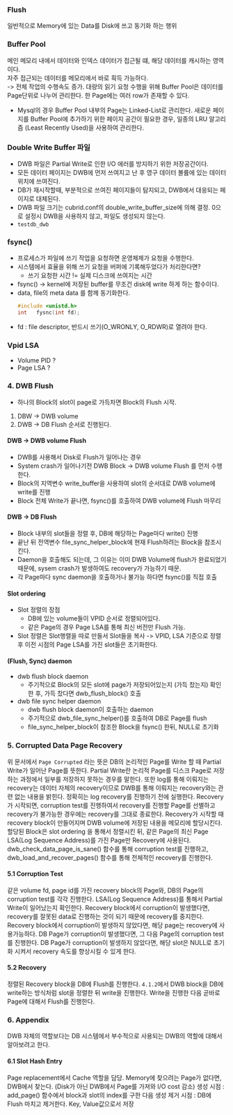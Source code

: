 ### Flush
일반적으로 Memory에 있는 Data를 Disk에 쓰고 동기화 하는 행위

### Buffer Pool
메인 메모리 내에서 데이터와 인덱스 데이터가 접근될 떄, 해당 데이터를 캐시하는 영역이다.   
자주 접근되는 데이터를 메모리에서 바로 흭득 가능하다.   
-> 전체 작업의 수행속도 증가.
대량의 읽기 요청 수행을 위해 Buffer Pool은 데이터를 Page단위로 나누어 관리한다.
한 Page에는 여러 row가 존재할 수 있다.
- Mysql의 경우
Buffer Pool 내부의 Page는 Linked-List로 관리한다.
새로운 페이지를 Buffer Pool에 추가하기 위한 페이지 공간이 필요한 경우, 일종의 LRU 알고리즘 (Least Recently Used)을 사용하여 관리한다.

### Double Write Buffer 파일
- DWB 파일은 Partial Write로 인한 I/O 에러를 방지하기 위한 저장공간이다.
- 모든 데이터 페이지는 DWB에 먼저 쓰여지고 난 후 영구 데이터 볼륨에 있는 데이터 위치에 쓰여진다.
- DB가 재시작할때, 부분적으로 쓰여진 페이지들이 탐지되고, DWB에서 대응되는 페이지로 대체된다.
- DWB 파일 크기는 cubrid.conf의 double_write_buffer_size에 의해 결정. 0으로 설정시 DWB을 사용하지 않고, 파일도 생성되지 않는다.
- `testdb_dwb`

### fsync()
- 프로세스가 파일에 쓰기 작업을 요청하면 운영체제가 요청을 수행한다.
- 시스템에서 효율을 위해 쓰기 요청을 버퍼에 기록해두었다가 처리한다면?
  - 쓰기 요청한 시간 != 실제 디스크에 쓰여지는 시간
- fsync() -> kernel에 저장된 buffer를 무조건 disk에 write 하게 하는 함수이다.
- data, file의 meta data 를 함께 동기화한다.
  ```c
  #include <unistd.h>
  int	fysnc(int fd);
  ```
- fd : file descriptor, 반드시 쓰기(O_WRONLY, O_RDWR)로 열려야 한다.

### Vpid LSA
  - Volume PID ?
  - Page LSA ?


### 4. DWB Flush
- 하나의 Block의 slot이 page로 가득차면 Block의 Flush 시작.
1. DBW -> DWB volume
2. DWB -> DB Flush 순서로 진행된다.

#### DWB -> DWB volume Flush
- DWB를 사용해서 Disk로 Flush가 일어나는 경우
- System crash가 일어나기전 DWB Block -> DWB volume Flush 를 먼저 수행한다.
- Block의 지역변수 write_buffer을 사용하여 slot의 순서대로 DWB volume에 write를 진행
- Block 전체 Write가 끝나면, fsync()를 호출하여 DWB volume에 Flush 마무리

#### DWB -> DB Flush
- Block 내부의 slot들을 정렬 후, DB에 해당하는 Page마다 write() 진행
- 끝난 뒤 전역변수 file_sync_helper_block에 현재 Flush하려는 Block을 참조시킨다.
- Daemon을 호출해도 되는데, 그 이유는 이미 DWB Volume에 flush가 완료되었기 때문에, sysem crash가 발생하여도 recovery가 가능하기 때문.
- 각 Page마다 sync daemon을 호출하거나 불가능 하다면 fsync()를 직접 호출

#### Slot ordering
- Slot 정렬의 장점
  - DB에 있는 volume들이 VPID 순서로 정렬되어있다.
  - 같은 Page의 경우 Page LSA를 통해 최신 버전만 Flush 가능.
- Slot 정렬은 Slot행렬을 따로 만들서 Slot들을 복사 -> VPID, LSA 기준으로 정렬 후 이전 시점의 Page LSA를 가진 slot들은 초기화한다.

#### (Flush, Sync) daemon
- dwb flush block daemon
  - 주기적으로 Block의 모든 slot에 page가 저장되어있는지 (가득 찼는지) 확인한 후, 가득 찼다면 dwb_flush_block() 호출
- dwb file sync helper daemon
  - dwb flush block daemon이 호출하는 daemon
  - 주기적으로 dwb_file_sync_helper()를 호출하여 DB로 Page를 flush
  - file_sync_helper_block이 참조한 Block을 fsync() 한뒤, NULL로 초기화
  
### 5. Corrupted Data Page Recovery
위 문서에서 `Page Corrupted` 라는 뜻은 DB의 논리적인 Page를 Write 할 때 Partial Write가 일어난 Page를 뜻한다.
Partial Write란 논리적 Page를 디스크 Page로 저장하는 과정에서 일부를 저장하지 못하는 경우를 말한다.
또한 log를 통해 이뤄지는 recovery는 데이터 자체의 recovery이므로 DWB를 통해 이뤄지는 recovery와는 관련 없는 내용을 밝힌다. 정확히는 log recovery를 진행하기 전에 실행한다.
Recovery가 시작되면, corruption test를 진행하여서 recovery를 진행할 Page를 선별하고 recovery가 불가능한 경우에는 recovery를 그대로 종료한다.
Recovery가 시작할 때 recovery block이 만들어지며 DWB volume에 저장된 내용을 메모리에 할당시킨다. 할당된 Block은 slot ordering 을 통해서 정렬시킨 뒤, 같은 Page의 최신 Page LSA(Log Sequence Address)를 가진 Page만 Recovery에 사용된다.
dwb_check_data_page_is_sane() 함수를 통해 corruption test를 진행하고, dwb_load_and_recover_pages() 함수를 통해 전체적인 recovery를 진행한다.
#### 5.1 Corruption Test
같은 volume fd, page id를 가진 recovery block의 Page와, DB의 Page의 corruption test를 각각 진행한다.
LSA(Log Sequence Address)를 통해서 Partial Write이 일어났는지 확인한다.
Recovery block에서 corruption이 발생했다면, recovery를 잘못된 data로 진행하는 것이 되기 때문에 recovery를 중지한다.
Recovery block에서 corruption이 발생하지 않았다면, 해당 page는 recovery에 사용가능하다.
DB Page가 corruption이 발생했다면, 그 다음 Page의 corruption test를 진행한다.
DB Page가 corruption이 발생하지 않았다면, 해당 slot은 NULL로 초기화 시켜서 recovery 속도를 향상시킬 수 있게 한다.
#### 5.2 Recovery
정렬된 Recovery block을 DB에 Flush를 진행한다.
`4.1.2`에서 DWB block을 DB에 write하는 방식처럼 slot을 정렬한 뒤 write을 진행한다. Write을 진행한 다음 곧바로 Page에 대해서 Flush를 진행한다.
### 6. Appendix
DWB 자체의 역할보다는 DB 시스템에서 부수적으로 사용되는 DWB의 역할에 대해서 알아보려고 한다.
#### 6.1 Slot Hash Entry
Page replacement에서 Cache 역할을 담당.
Memory에 찾으려는 Page가 없다면, DWB에서 찾는다. (Disk가 아닌 DWB에서 Page를 가져와 I/O cost 감소)
생성 시점 : add_page() 함수에서 block과 slot의 index를 구한 다음 생성
제거 시점 : DB에 Flush 마치고 제거한다.
Key, Value값으로서 저장
